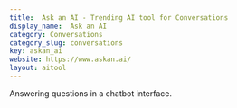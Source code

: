 ```yaml
---
title:  Ask an AI - Trending AI tool for Conversations
display_name:  Ask an AI
category: Conversations
category_slug: conversations
key: askan_ai
website: https://www.askan.ai/
layout: aitool
---
```


Answering questions in a chatbot interface.
